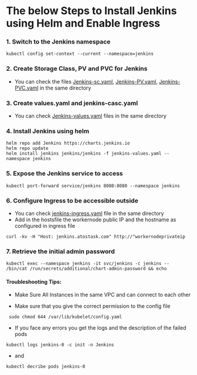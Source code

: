 # The below Steps to Install Jenkins using Helm and Enable Ingress

### 1. Switch to the Jenkins namespace     
```console
kubectl config set-context --current --namespace=jenkins
```
### 2. Create Storage Class, PV and PVC for Jenkins
-  You can check the files [Jenkins-sc.yaml](https://github.com/davabdallah/Atos-Task/blob/main/02.%20Install%20Jenkins/01.%20Jenkins.-SC.yaml), [Jenkins-PV.yaml](https://github.com/davabdallah/Atos-Task/blob/main/02.%20Install%20Jenkins/02.%20Jenkins-PV.yaml), [Jenkins-PVC.yaml](https://github.com/davabdallah/Atos-Task/blob/main/02.%20Install%20Jenkins/03.%20Jenkins-PVC.yaml)  in the same directory

### 3. Create values.yaml and jenkins-casc.yaml
- You can check [Jenkins-values.yaml](https://github.com/davabdallah/Atos-Task/blob/main/02.%20Install%20Jenkins/04.%20Jenkins-values.yaml) files in the same directory
### 4. Install Jenkins using helm
```console 
helm repo add Jenkins https://charts.jenkins.io
helm repo update
helm install jenkins jenkins/jenkins -f jenkins-values.yaml --namespace jenkins
```
### 5. Expose the Jenkins service to access
```console
kubectl port-forward service/jenkins 8080:8080 --namespace jenkins
```
### 6. Configure Ingress to be accessible outside
- You can check [jenkins-ingress.yaml](https://github.com/davabdallah/Atos-Task/blob/main/02.%20Install%20Jenkins/06.%20Jenkins-ingress.yaml) file in the same directory
- Add in the hostsfile the workernode public IP and the hostname as configured in ingress file
```console
curl -kv -H "Host: jenkins.atostask.com" http://"workernodeprivateip		
```
### 7. Retrieve the initial admin password
```console
kubectl exec --namespace jenkins -it svc/jenkins -c jenkins -- /bin/cat /run/secrets/additional/chart-admin-password && echo
```
#### Troubleshooting Tips:

- Make Sure All Instances in the same VPC and can connect to each other
  
- Make sure that you give the correct permission to the config file 
```console
 sudo chmod 644 /var/lib/kubelet/config.yaml
```
- If you face any errors you get the logs and the description of the failed pods
```console
kubectl logs jenkins-0 -c init -n Jenkins
```
- and
```console
kubectl decribe pods jenkins-0
```
